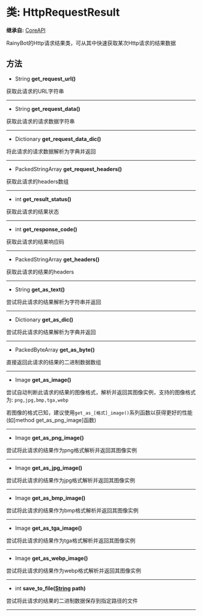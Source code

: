 # 类: HttpRequestResult  
  
**继承自:** [CoreAPI](CoreAPI.md)  
  
RainyBot的Http请求结果类，可从其中快速获取某次Http请求的结果数据  
  
## 方法 
  
- String **get_request_url()**  
  
获取此请求的URL字符串  
  
---  
  
- String **get_request_data()**  
  
获取此请求的请求数据字符串  
  
---  
  
- Dictionary **get_request_data_dic()**  
  
将此请求的请求数据解析为字典并返回  
  
---  
  
- PackedStringArray **get_request_headers()**  
  
获取此请求的headers数组  
  
---  
  
- int **get_result_status()**  
  
获取此请求的结果状态  
  
---  
  
- int **get_response_code()**  
  
获取此请求的结果响应码  
  
---  
  
- PackedStringArray **get_headers()**  
  
获取此请求的结果的headers  
  
---  
  
- String **get_as_text()**  
  
尝试将此请求的结果解析为字符串并返回  
  
---  
  
- Dictionary **get_as_dic()**  
  
尝试将此请求的结果解析为字典并返回  
  
---  
  
- PackedByteArray **get_as_byte()**  
  
直接返回此请求的结果的二进制数据数组  
  
---  
  
- Image **get_as_image()**  
  
尝试自动判断此请求的结果的图像格式，解析并返回其图像实例，支持的图像格式为: `png,jpg,bmp,tga,webp`   
  
若图像的格式已知，建议使用`get_as_[格式]_image()`系列函数以获得更好的性能 (如[method get_as_png_image]函数)  
  
---  
  
- Image **get_as_png_image()**  
  
尝试将此请求的结果作为png格式解析并返回其图像实例  
  
---  
  
- Image **get_as_jpg_image()**  
  
尝试将此请求的结果作为jpg格式解析并返回其图像实例  
  
---  
  
- Image **get_as_bmp_image()**  
  
尝试将此请求的结果作为bmp格式解析并返回其图像实例  
  
---  
  
- Image **get_as_tga_image()**  
  
尝试将此请求的结果作为tga格式解析并返回其图像实例  
  
---  
  
- Image **get_as_webp_image()**  
  
尝试将此请求的结果作为webp格式解析并返回其图像实例  
  
---  
  
- int **save_to_file([String](https://docs.godotengine.org/en/latest/classes/class_string.html) path)**  
  
尝试将此请求的结果的二进制数据保存到指定路径的文件  
  
---  
  

